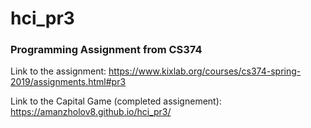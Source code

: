 # hci_pr3

### Programming Assignment from CS374

Link to the assignment: https://www.kixlab.org/courses/cs374-spring-2019/assignments.html#pr3

Link to the Capital Game (completed assignement): https://amanzholov8.github.io/hci_pr3/
